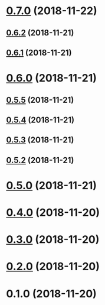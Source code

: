 # [0.7.0](https://github.com/ProductOfAmerica/ipn-pal/compare/v0.6.2...v0.7.0) (2018-11-22)



## [0.6.2](https://github.com/ProductOfAmerica/ipn-pal/compare/v0.6.1...v0.6.2) (2018-11-21)



## [0.6.1](https://github.com/ProductOfAmerica/ipn-pal/compare/v0.6.0...v0.6.1) (2018-11-21)



# [0.6.0](https://github.com/ProductOfAmerica/ipn-pal/compare/v0.5.5...v0.6.0) (2018-11-21)



## [0.5.5](https://github.com/ProductOfAmerica/ipn-pal/compare/v0.5.4...v0.5.5) (2018-11-21)



## [0.5.4](https://github.com/ProductOfAmerica/ipn-pal/compare/v0.5.3...v0.5.4) (2018-11-21)



## [0.5.3](https://github.com/ProductOfAmerica/ipn-pal/compare/v0.5.2...v0.5.3) (2018-11-21)



## [0.5.2](https://github.com/ProductOfAmerica/ipn-pal/compare/v0.5.0...v0.5.2) (2018-11-21)



# [0.5.0](https://github.com/ProductOfAmerica/ipn-pal/compare/v0.4.0...v0.5.0) (2018-11-21)



# [0.4.0](https://github.com/ProductOfAmerica/ipn-pal/compare/v0.3.0...v0.4.0) (2018-11-20)



# [0.3.0](https://github.com/ProductOfAmerica/ipn-pal/compare/v0.2.0...v0.3.0) (2018-11-20)



# [0.2.0](https://github.com/ProductOfAmerica/ipn-pal/compare/v0.1.0...v0.2.0) (2018-11-20)



# 0.1.0 (2018-11-20)




